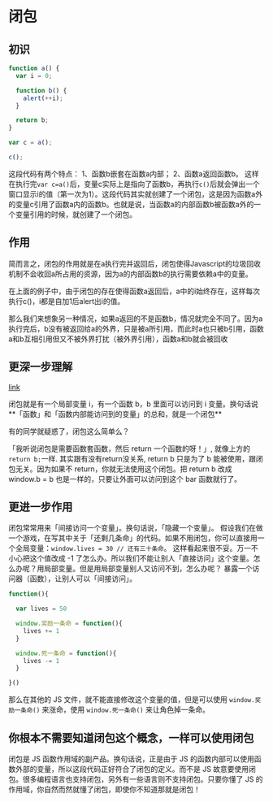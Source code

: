 # 闭包

## 初识

```javascript
function a() {
  var i = 0;

  function b() {
    alert(++i);
  }

  return b;
}

var c = a();

c();
```

这段代码有两个特点：
1、函数b嵌套在函数a内部；
2、函数a返回函数b。
这样在执行完`var c=a()`后，变量c实际上是指向了函数b，再执行`c()`后就会弹出一个窗口显示i的值（第一次为1）。这段代码其实就创建了一个闭包，这是因为函数a外的变量c引用了函数a内的函数b。也就是说，当函数a的内部函数b被函数a外的一个变量引用的时候，就创建了一个闭包。

## 作用

简而言之，闭包的作用就是在a执行完并返回后，闭包使得Javascript的垃圾回收机制不会收回a所占用的资源，因为a的内部函数b的执行需要依赖a中的变量。

在上面的例子中，由于闭包的存在使得函数a返回后，a中的i始终存在，这样每次执行c()，i都是自加1后alert出i的值。

那么我们来想象另一种情况，如果a返回的不是函数b，情况就完全不同了。因为a执行完后，b没有被返回给a的外界，只是被a所引用，而此时a也只被b引用，函数a和b互相引用但又不被外界打扰（被外界引用），函数a和b就会被回收

## 更深一步理解

[link](https://zhuanlan.zhihu.com/p/22486908)

闭包就是有一个局部变量 i，有一个函数 b，b 里面可以访问到 i 变量。换句话说**「函数」和「函数内部能访问到的变量」的总和，就是一个闭包**

有的同学就疑惑了，闭包这么简单么？

「我听说闭包是需要函数套函数，然后 return 一个函数的呀！」, 就像上方的`return b;`一样. 其实跟有没有return没关系, return b 只是为了 b 能被使用，跟闭包无关。因为如果不 return，你就无法使用这个闭包。把 return b 改成 window.b = b 也是一样的，只要让外面可以访问到这个 bar 函数就行了。

## 更进一步作用

闭包常常用来「间接访问一个变量」。换句话说，「隐藏一个变量」。 假设我们在做一个游戏，在写其中关于「还剩几条命」的代码。如果不用闭包，你可以直接用一个全局变量：`window.lives = 30 // 还有三十条命`。 这样看起来很不妥。万一不小心把这个值改成 -1 了怎么办。所以我们不能让别人「直接访问」这个变量。怎么办呢？用局部变量。但是用局部变量别人又访问不到，怎么办呢？ 暴露一个访问器（函数），让别人可以「间接访问」。

```javascript
function(){

  var lives = 50

  window.奖励一条命 = function(){
    lives += 1
  }

  window.死一条命 = function(){
    lives -= 1
  }

}()
```

那么在其他的 JS 文件，就不能直接修改这个变量的值，但是可以使用 `window.奖励一条命()` 来涨命，使用 `window.死一条命()` 来让角色掉一条命。

## 你根本不需要知道闭包这个概念，一样可以使用闭包

闭包是 JS 函数作用域的副产品。换句话说，正是由于 JS 的函数内部可以使用函数外部的变量，所以这段代码正好符合了闭包的定义。而不是 JS 故意要使用闭包。很多编程语言也支持闭包，另外有一些语言则不支持闭包。只要你懂了 JS 的作用域，你自然而然就懂了闭包，即使你不知道那就是闭包！
